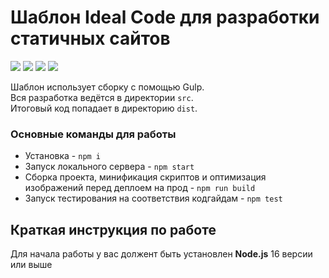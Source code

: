 # Шаблон Ideal Code для разработки статичных сайтов

[![](https://github.com/wrgraff/idealcode/workflows/EditorConfig/badge.svg)](https://github.com/wrgraff/idealcode/actions?query=workflow%3AEditorConfig)
[![](https://github.com/wrgraff/idealcode/workflows/Validator/badge.svg)](https://github.com/wrgraff/idealcode/actions?query=workflow%3AValidator)
[![](https://github.com/wrgraff/idealcode/workflows/Stylelint/badge.svg)](https://github.com/wrgraff/idealcode/actions?query=workflow%3AStylelint)
[![](https://github.com/wrgraff/idealcode/workflows/ESLint/badge.svg)](https://github.com/wrgraff/idealcode/actions?query=workflow%3AESLint)

Шаблон использует сборку с помощью Gulp.  
Вся разработка ведётся в директории `src`.  
Итоговый код попадает в директорию `dist`.

### Основные команды для работы
- Установка - `npm i`
- Запуск локального сервера - `npm start`
- Сборка проекта, минификация скриптов и оптимизация изображений перед деплоем на прод - `npm run build`
- Запуск тестирования на соответствия кодгайдам - `npm test`

## Краткая инструкция по работе
Для начала работы у вас должент быть установлен **Node.js** 16 версии или выше


